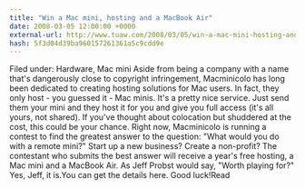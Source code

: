```yaml
---
title: "Win a Mac mini, hosting and a MacBook Air"
date: 2008-03-05 12:00:00 +0000
external-url: http://www.tuaw.com/2008/03/05/win-a-mac-mini-hosting-and-a-macbook-air/
hash: 5f3d04d39ba960157261361a5c9cdd9e
---
```


Filed under: Hardware, Mac mini
Aside from being a company with a name that's dangerously close to copyright infringement, Macminicolo has long been dedicated to creating hosting solutions for Mac users. In fact, they only host - you guessed it - Mac minis. It's a pretty nice service. Just send them your mini and they host it for you and give you full access (it's all yours, not shared). If you've thought about colocation but shuddered at the cost, this could be your chance. Right now, Macminicolo is running a contest to find the greatest answer to the question: "What would you do with a remote mini?" Start up a new business? Create a non-profit? The contestant who submits the best answer will receive a year's free hosting, a Mac mini and a MacBook Air. As Jeff Probst would say, "Worth playing for?" Yes, Jeff, it is.You can get the details here. Good luck!Read
